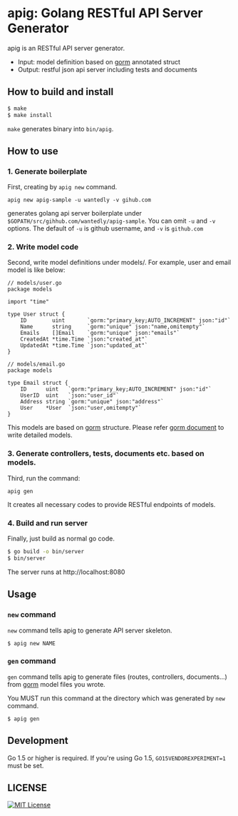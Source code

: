 # apig: Golang RESTful API Server Generator

apig is an RESTful API server generator.

* Input: model definition based on [gorm](https://github.com/jinzhu/gorm) annotated struct
* Output: restful json api server including tests and documents

## How to build and install

```bash
$ make
$ make install
```

`make` generates binary into `bin/apig`.

## How to use

### 1. Generate boilerplate

First, creating by `apig new` command.

```
apig new apig-sample -u wantedly -v gihub.com
```

generates golang api server boilerplate under `$GOPATH/src/gihhub.com/wantedly/apig-sample`.
You can omit `-u` and `-v` options. The default of `-u` is github username, and `-v` is `github.com`

### 2. Write model code

Second, write model definitions under models/. For example, user and email model is like below:

```
// models/user.go
package models

import "time"

type User struct {
	ID        uint       `gorm:"primary_key;AUTO_INCREMENT" json:"id"`
	Name      string     `gorm:"unique" json:"name,omitempty"`
	Emails    []Email    `gorm:"unique" json:"emails"`
	CreatedAt *time.Time `json:"created_at"`
	UpdatedAt *time.Time `json:"updated_at"`
}
```

```
// models/email.go
package models

type Email struct {
	ID      uint   `gorm:"primary_key;AUTO_INCREMENT" json:"id"`
	UserID  uint   `json:"user_id"`
	Address string `gorm:"unique" json:"address"`
	User    *User  `json:"user,omitempty"`
}
```

This models are based on [gorm](https://github.com/jinzhu/gorm) structure.
Please refer [gorm document](http://jinzhu.me/gorm/) to write detailed models.

### 3. Generate controllers, tests, documents etc. based on models.

Third, run the command:

```
apig gen
```

It creates all necessary codes to provide RESTful endpoints of models.

### 4. Build and run server

Finally, just build as normal go code.

```bash
$ go build -o bin/server
$ bin/server
```

The server runs at http://localhost:8080


## Usage

### `new` command
`new` command tells apig to generate API server skeleton.

```
$ apig new NAME
```

### `gen` command
`gen` command tells apig to generate files (routes, controllers, documents...) from [gorm](https://github.com/jinzhu/gorm) model files you wrote.

You MUST run this command at the directory which was generated by `new` command.

```
$ apig gen
```


## Development

Go 1.5 or higher is required.
If you're using Go 1.5, `GO15VENDOREXPERIMENT=1` must be set.


## LICENSE
[![MIT License](http://img.shields.io/badge/license-MIT-blue.svg?style=flat)](LICENSE)
